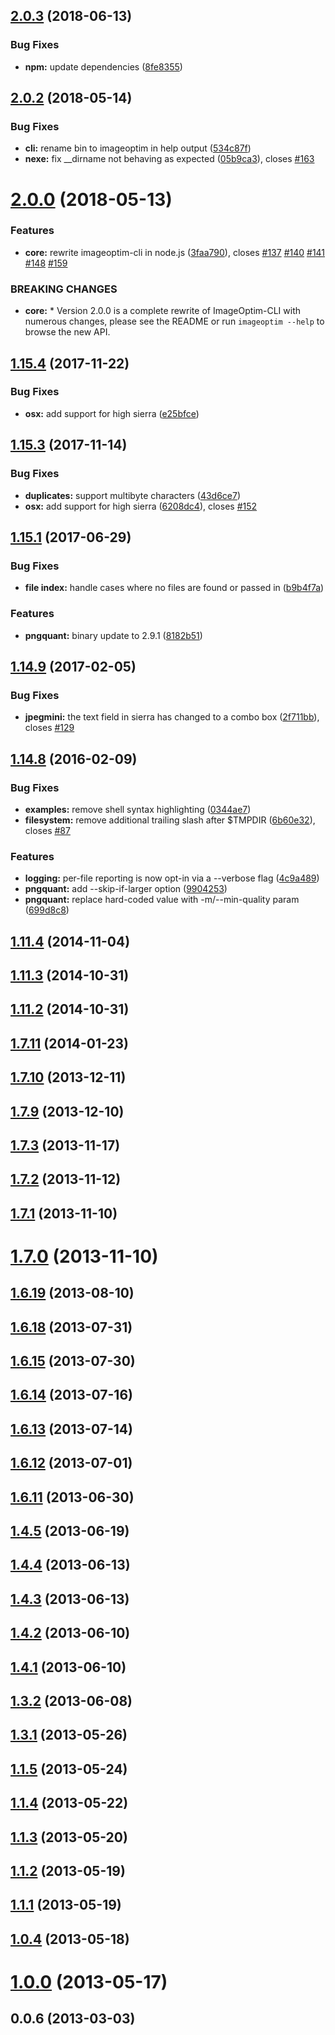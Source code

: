 <a name="2.0.3"></a>

## [2.0.3](https://github.com/JamieMason/ImageOptim-CLI/compare/2.0.2...2.0.3) (2018-06-13)

### Bug Fixes

- **npm:** update dependencies
  ([8fe8355](https://github.com/JamieMason/ImageOptim-CLI/commit/8fe8355))

<a name="2.0.2"></a>

## [2.0.2](https://github.com/JamieMason/ImageOptim-CLI/compare/2.0.0...2.0.2) (2018-05-14)

### Bug Fixes

- **cli:** rename bin to imageoptim in help output
  ([534c87f](https://github.com/JamieMason/ImageOptim-CLI/commit/534c87f))
- **nexe:** fix \_\_dirname not behaving as expected
  ([05b9ca3](https://github.com/JamieMason/ImageOptim-CLI/commit/05b9ca3)), closes
  [#163](https://github.com/JamieMason/ImageOptim-CLI/issues/163)

<a name="2.0.0"></a>

# [2.0.0](https://github.com/JamieMason/ImageOptim-CLI/compare/1.15.4...2.0.0) (2018-05-13)

### Features

- **core:** rewrite imageoptim-cli in node.js
  ([3faa790](https://github.com/JamieMason/ImageOptim-CLI/commit/3faa790)), closes
  [#137](https://github.com/JamieMason/ImageOptim-CLI/issues/137)
  [#140](https://github.com/JamieMason/ImageOptim-CLI/issues/140)
  [#141](https://github.com/JamieMason/ImageOptim-CLI/issues/141)
  [#148](https://github.com/JamieMason/ImageOptim-CLI/issues/148)
  [#159](https://github.com/JamieMason/ImageOptim-CLI/issues/159)

### BREAKING CHANGES

- **core:** \* Version 2.0.0 is a complete rewrite of ImageOptim-CLI with numerous changes, please
  see the README or run `imageoptim --help` to browse the new API.

<a name="1.15.4"></a>

## [1.15.4](https://github.com/JamieMason/ImageOptim-CLI/compare/1.15.3...1.15.4) (2017-11-22)

### Bug Fixes

- **osx:** add support for high sierra
  ([e25bfce](https://github.com/JamieMason/ImageOptim-CLI/commit/e25bfce))

<a name="1.15.3"></a>

## [1.15.3](https://github.com/JamieMason/ImageOptim-CLI/compare/1.15.1...1.15.3) (2017-11-14)

### Bug Fixes

- **duplicates:** support multibyte characters
  ([43d6ce7](https://github.com/JamieMason/ImageOptim-CLI/commit/43d6ce7))
- **osx:** add support for high sierra
  ([6208dc4](https://github.com/JamieMason/ImageOptim-CLI/commit/6208dc4)), closes
  [#152](https://github.com/JamieMason/ImageOptim-CLI/issues/152)

<a name="1.15.1"></a>

## [1.15.1](https://github.com/JamieMason/ImageOptim-CLI/compare/1.14.9...1.15.1) (2017-06-29)

### Bug Fixes

- **file index:** handle cases where no files are found or passed in
  ([b9b4f7a](https://github.com/JamieMason/ImageOptim-CLI/commit/b9b4f7a))

### Features

- **pngquant:** binary update to 2.9.1
  ([8182b51](https://github.com/JamieMason/ImageOptim-CLI/commit/8182b51))

<a name="1.14.9"></a>

## [1.14.9](https://github.com/JamieMason/ImageOptim-CLI/compare/1.14.8...1.14.9) (2017-02-05)

### Bug Fixes

- **jpegmini:** the text field in sierra has changed to a combo box
  ([2f711bb](https://github.com/JamieMason/ImageOptim-CLI/commit/2f711bb)), closes
  [#129](https://github.com/JamieMason/ImageOptim-CLI/issues/129)

<a name="1.14.8"></a>

## [1.14.8](https://github.com/JamieMason/ImageOptim-CLI/compare/1.11.4...1.14.8) (2016-02-09)

### Bug Fixes

- **examples:** remove shell syntax highlighting
  ([0344ae7](https://github.com/JamieMason/ImageOptim-CLI/commit/0344ae7))
- **filesystem:** remove additional trailing slash after \$TMPDIR
  ([6b60e32](https://github.com/JamieMason/ImageOptim-CLI/commit/6b60e32)), closes
  [#87](https://github.com/JamieMason/ImageOptim-CLI/issues/87)

### Features

- **logging:** per-file reporting is now opt-in via a --verbose flag
  ([4c9a489](https://github.com/JamieMason/ImageOptim-CLI/commit/4c9a489))
- **pngquant:** add --skip-if-larger option
  ([9904253](https://github.com/JamieMason/ImageOptim-CLI/commit/9904253))
- **pngquant:** replace hard-coded value with -m/--min-quality param
  ([699d8c8](https://github.com/JamieMason/ImageOptim-CLI/commit/699d8c8))

<a name="1.11.4"></a>

## [1.11.4](https://github.com/JamieMason/ImageOptim-CLI/compare/1.11.3...1.11.4) (2014-11-04)

<a name="1.11.3"></a>

## [1.11.3](https://github.com/JamieMason/ImageOptim-CLI/compare/1.11.2...1.11.3) (2014-10-31)

<a name="1.11.2"></a>

## [1.11.2](https://github.com/JamieMason/ImageOptim-CLI/compare/1.7.11...1.11.2) (2014-10-31)

<a name="1.7.11"></a>

## [1.7.11](https://github.com/JamieMason/ImageOptim-CLI/compare/1.7.10...1.7.11) (2014-01-23)

<a name="1.7.10"></a>

## [1.7.10](https://github.com/JamieMason/ImageOptim-CLI/compare/1.7.9...1.7.10) (2013-12-11)

<a name="1.7.9"></a>

## [1.7.9](https://github.com/JamieMason/ImageOptim-CLI/compare/1.7.3...1.7.9) (2013-12-10)

<a name="1.7.3"></a>

## [1.7.3](https://github.com/JamieMason/ImageOptim-CLI/compare/1.7.2...1.7.3) (2013-11-17)

<a name="1.7.2"></a>

## [1.7.2](https://github.com/JamieMason/ImageOptim-CLI/compare/1.7.1...1.7.2) (2013-11-12)

<a name="1.7.1"></a>

## [1.7.1](https://github.com/JamieMason/ImageOptim-CLI/compare/1.7.0...1.7.1) (2013-11-10)

<a name="1.7.0"></a>

# [1.7.0](https://github.com/JamieMason/ImageOptim-CLI/compare/1.6.19...1.7.0) (2013-11-10)

<a name="1.6.19"></a>

## [1.6.19](https://github.com/JamieMason/ImageOptim-CLI/compare/1.6.18...1.6.19) (2013-08-10)

<a name="1.6.18"></a>

## [1.6.18](https://github.com/JamieMason/ImageOptim-CLI/compare/1.6.15...1.6.18) (2013-07-31)

<a name="1.6.15"></a>

## [1.6.15](https://github.com/JamieMason/ImageOptim-CLI/compare/1.6.14...1.6.15) (2013-07-30)

<a name="1.6.14"></a>

## [1.6.14](https://github.com/JamieMason/ImageOptim-CLI/compare/1.6.13...1.6.14) (2013-07-16)

<a name="1.6.13"></a>

## [1.6.13](https://github.com/JamieMason/ImageOptim-CLI/compare/1.6.12...1.6.13) (2013-07-14)

<a name="1.6.12"></a>

## [1.6.12](https://github.com/JamieMason/ImageOptim-CLI/compare/1.6.11...1.6.12) (2013-07-01)

<a name="1.6.11"></a>

## [1.6.11](https://github.com/JamieMason/ImageOptim-CLI/compare/1.4.5...1.6.11) (2013-06-30)

<a name="1.4.5"></a>

## [1.4.5](https://github.com/JamieMason/ImageOptim-CLI/compare/1.4.4...1.4.5) (2013-06-19)

<a name="1.4.4"></a>

## [1.4.4](https://github.com/JamieMason/ImageOptim-CLI/compare/1.4.3...1.4.4) (2013-06-13)

<a name="1.4.3"></a>

## [1.4.3](https://github.com/JamieMason/ImageOptim-CLI/compare/1.4.2...1.4.3) (2013-06-13)

<a name="1.4.2"></a>

## [1.4.2](https://github.com/JamieMason/ImageOptim-CLI/compare/1.4.1...1.4.2) (2013-06-10)

<a name="1.4.1"></a>

## [1.4.1](https://github.com/JamieMason/ImageOptim-CLI/compare/1.3.2...1.4.1) (2013-06-10)

<a name="1.3.2"></a>

## [1.3.2](https://github.com/JamieMason/ImageOptim-CLI/compare/1.3.1...1.3.2) (2013-06-08)

<a name="1.3.1"></a>

## [1.3.1](https://github.com/JamieMason/ImageOptim-CLI/compare/1.1.5...1.3.1) (2013-05-26)

<a name="1.1.5"></a>

## [1.1.5](https://github.com/JamieMason/ImageOptim-CLI/compare/1.1.4...1.1.5) (2013-05-24)

<a name="1.1.4"></a>

## [1.1.4](https://github.com/JamieMason/ImageOptim-CLI/compare/1.1.3...1.1.4) (2013-05-22)

<a name="1.1.3"></a>

## [1.1.3](https://github.com/JamieMason/ImageOptim-CLI/compare/1.1.2...1.1.3) (2013-05-20)

<a name="1.1.2"></a>

## [1.1.2](https://github.com/JamieMason/ImageOptim-CLI/compare/1.1.1...1.1.2) (2013-05-19)

<a name="1.1.1"></a>

## [1.1.1](https://github.com/JamieMason/ImageOptim-CLI/compare/1.0.4...1.1.1) (2013-05-19)

<a name="1.0.4"></a>

## [1.0.4](https://github.com/JamieMason/ImageOptim-CLI/compare/1.0.0...1.0.4) (2013-05-18)

<a name="1.0.0"></a>

# [1.0.0](https://github.com/JamieMason/ImageOptim-CLI/compare/0.0.6...1.0.0) (2013-05-17)

<a name="0.0.6"></a>

## 0.0.6 (2013-03-03)
